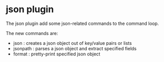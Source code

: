 json plugin
===========

The json plugin add some json-related commands to the command loop.

The new commands are:

- json : creates a json object out of key/value pairs or lists
- jsonpath : parses a json object and extract specified fields
- format : pretty-print specified json object 
 
